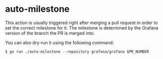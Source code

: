 # auto-milestone

This action is usually triggered right after merging a pull request in order to set the correct milestone for it.
The milestone is determined by the Grafana version of the branch the PR is merged into.

You can also dry-run it using the following command:

```
$ go run ./auto-milestone --repository grafana/grafana $PR_NUMBER
```
